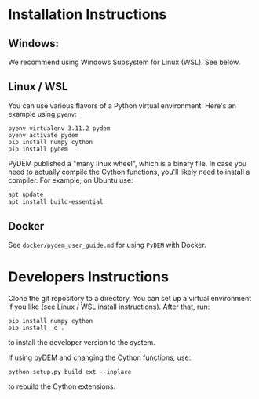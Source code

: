 # Installation Instructions

## Windows:
We recommend using Windows Subsystem for Linux (WSL). See below.

## Linux / WSL

You can use various flavors of a Python virtual environment. Here's an example using `pyenv`:
```
pyenv virtualenv 3.11.2 pydem
pyenv activate pydem
pip install numpy cython
pip install pydem
```

PyDEM published a "many linux wheel", which is a binary file. In case you need to actually compile the Cython functions, you'll likely need to install a compiler. For example, on Ubuntu use:

```bash
apt update
apt install build-essential
```

## Docker
See `docker/pydem_user_guide.md` for using `PyDEM` with Docker.

# Developers Instructions

Clone the git repository to a directory. You can set up a virtual environment if you like (see Linux / WSL install instructions). After that, run:
```
pip install numpy cython
pip install -e .
```

to install the developer version to the system.

If using pyDEM and changing the Cython functions, use:

```
python setup.py build_ext --inplace
```

to rebuild the Cython extensions.
